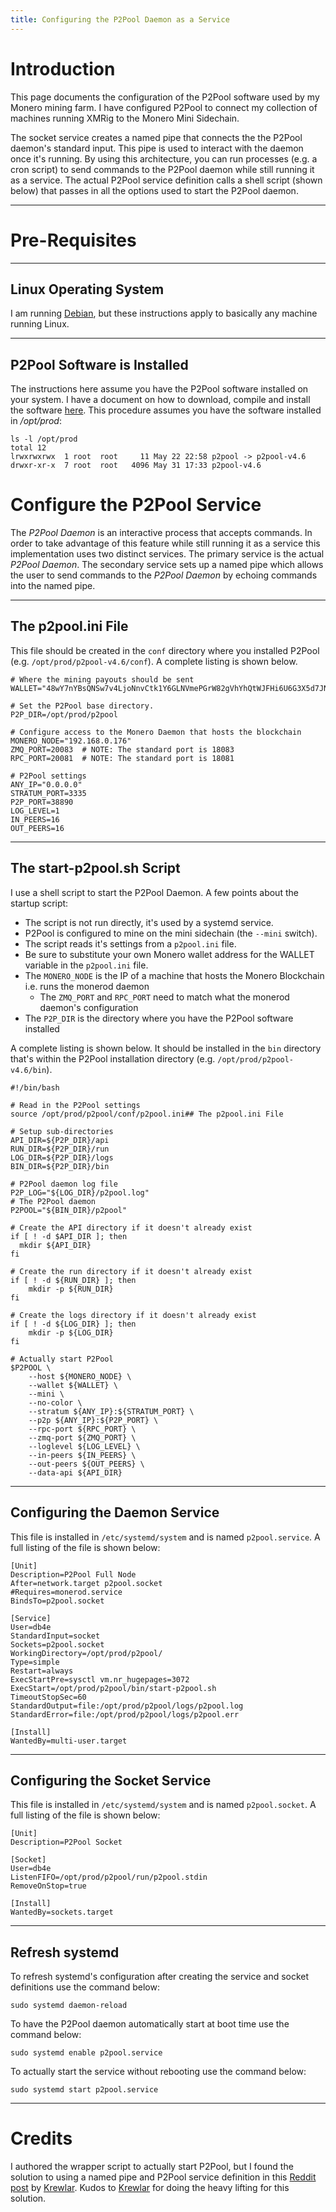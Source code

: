 ```yaml
---
title: Configuring the P2Pool Daemon as a Service
---
```


# Introduction

This page documents the configuration of the P2Pool software used by my Monero mining farm. I have configured P2Pool to connect my collection of machines running XMRig to the Monero Mini Sidechain.

The socket service creates a named pipe that connects the the P2Pool daemon's standard input. This pipe is used to interact with the daemon once it's running. By using this architecture, you can run processes (e.g. a cron script) to send commands to the P2Pool daemon while still running it as a service. The actual P2Pool service definition calls a shell script (shown below) that passes in all the options used to start the P2Pool daemon.

---

# Pre-Requisites

---

## Linux Operating System

I am running [Debian](https://debian.org), but these instructions apply to basically any machine running
Linux. 

---

## P2Pool Software is Installed

The instructions here assume you have the P2Pool software installed on your system. I have a document on how to download, compile and install the software [here](/pages/ops/Building-P2Pool-from-Source.html). This procedure assumes you have the software installed in */opt/prod*:

```
ls -l /opt/prod
total 12
lrwxrwxrwx  1 root  root     11 May 22 22:58 p2pool -> p2pool-v4.6
drwxr-xr-x  7 root  root   4096 May 31 17:33 p2pool-v4.6
```

# Configure the P2Pool Service

The *P2Pool Daemon* is an interactive process that accepts commands. In order to take advantage of this feature while still running it as a service this implementation uses two distinct services. The primary service is the actual *P2Pool Daemon*. The secondary service sets up a named pipe which allows the user to send commands to the *P2Pool Daemon* by echoing commands into the named pipe.

---

## The p2pool.ini File

This file should be created in the `conf` directory where you installed P2Pool (e.g. `/opt/prod/p2pool-v4.6/conf`). A complete listing is shown below.

```
# Where the mining payouts should be sent
WALLET="48wY7nYBsQNSw7v4LjoNnvCtk1Y6GLNVmePGrW82gVhYhQtWJFHi6U6G3X5d7JN2ucajU9SeBcijET8ZzKWYwC3z3Y6fDEG"

# Set the P2Pool base directory.
P2P_DIR=/opt/prod/p2pool

# Configure access to the Monero Daemon that hosts the blockchain
MONERO_NODE="192.168.0.176"
ZMQ_PORT=20083  # NOTE: The standard port is 18083
RPC_PORT=20081  # NOTE: The standard port is 18081

# P2Pool settings
ANY_IP="0.0.0.0"
STRATUM_PORT=3335
P2P_PORT=38890
LOG_LEVEL=1
IN_PEERS=16
OUT_PEERS=16
```

---

## The start-p2pool.sh Script

I use a shell script to start the P2Pool Daemon. A few points about the startup script:

* The script is not run directly, it's used by a systemd service.
* P2Pool is configured to mine on the mini sidechain (the `--mini` switch).
* The script reads it's settings from a `p2pool.ini` file.
* Be sure to substitute your own Monero wallet address for the WALLET variable in the `p2pool.ini` file.
* The `MONERO_NODE` is the IP of a machine that hosts the Monero Blockchain i.e. runs the monerod daemon
  * The `ZMQ_PORT` and `RPC_PORT` need to match what the monerod daemon's configuration
* The `P2P_DIR` is the directory where you have the P2Pool software installed

A complete listing is shown below. It should be installed in the `bin` directory that's within the P2Pool installation directory (e.g. `/opt/prod/p2pool-v4.6/bin`).

```
#!/bin/bash

# Read in the P2Pool settings
source /opt/prod/p2pool/conf/p2pool.ini## The p2pool.ini File

# Setup sub-directories
API_DIR=${P2P_DIR}/api
RUN_DIR=${P2P_DIR}/run
LOG_DIR=${P2P_DIR}/logs
BIN_DIR=${P2P_DIR}/bin

# P2Pool daemon log file
P2P_LOG="${LOG_DIR}/p2pool.log"
# The P2Pool daemon
P2POOL="${BIN_DIR}/p2pool"

# Create the API directory if it doesn't already exist
if [ ! -d $API_DIR ]; then
  mkdir ${API_DIR}
fi

# Create the run directory if it doesn't already exist
if [ ! -d ${RUN_DIR} ]; then
	mkdir -p ${RUN_DIR}
fi

# Create the logs directory if it doesn't already exist
if [ ! -d ${LOG_DIR} ]; then
	mkdir -p ${LOG_DIR}
fi

# Actually start P2Pool
$P2POOL \
	--host ${MONERO_NODE} \
	--wallet ${WALLET} \
	--mini \
	--no-color \
	--stratum ${ANY_IP}:${STRATUM_PORT} \
	--p2p ${ANY_IP}:${P2P_PORT} \
	--rpc-port ${RPC_PORT} \
	--zmq-port ${ZMQ_PORT} \
	--loglevel ${LOG_LEVEL} \
	--in-peers ${IN_PEERS} \
	--out-peers ${OUT_PEERS} \
	--data-api ${API_DIR}
```

---

## Configuring the Daemon Service

This file is installed in `/etc/systemd/system` and is named `p2pool.service`. A full listing of the file is shown below:

```
[Unit]
Description=P2Pool Full Node
After=network.target p2pool.socket
#Requires=monerod.service
BindsTo=p2pool.socket

[Service]
User=db4e
StandardInput=socket
Sockets=p2pool.socket
WorkingDirectory=/opt/prod/p2pool/
Type=simple
Restart=always
ExecStartPre=sysctl vm.nr_hugepages=3072
ExecStart=/opt/prod/p2pool/bin/start-p2pool.sh
TimeoutStopSec=60
StandardOutput=file:/opt/prod/p2pool/logs/p2pool.log
StandardError=file:/opt/prod/p2pool/logs/p2pool.err

[Install]
WantedBy=multi-user.target
```

---

## Configuring the Socket Service

This file is installed in `/etc/systemd/system` and is named `p2pool.socket`. A full listing of the file is shown below:

```
[Unit]
Description=P2Pool Socket

[Socket]
User=db4e
ListenFIFO=/opt/prod/p2pool/run/p2pool.stdin
RemoveOnStop=true

[Install]
WantedBy=sockets.target
```

---

## Refresh systemd

To refresh systemd's configuration after creating the service and socket definitions use the command below:

```
sudo systemd daemon-reload
```

To have the P2Pool daemon automatically start at boot time use the command below:

```
sudo systemd enable p2pool.service
```

To actually start the service without rebooting use the command below:

```
sudo systemd start p2pool.service
```

---

# Credits

I authored the wrapper script to actually start P2Pool, but I found the solution to using a named pipe and P2Pool service definition in this [Reddit post](https://www.reddit.com/r/MoneroMining/comments/12w28m6/comment/jhffnn8/?utm_source=share&utm_medium=web2x&context=3&rdt=38081) by [Krewlar](https://www.reddit.com/user/krewlar/). Kudos to [Krewlar](https://www.reddit.com/user/krewlar/) for doing the heavy lifting for this solution.









